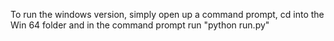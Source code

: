 To run the windows version, simply open up a command prompt, cd into the Win 64 folder and in the command prompt run "python run.py"
